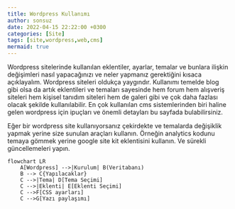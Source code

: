 ```yaml
---
title: Wordpress Kullanımı
author: sonsuz
date: 2022-04-15 22:22:00 +0300
categories: [Site]
tags: [site,wordpress,web,cms]
mermaid: true
---
```


Wordpress sitelerinde kullanılan eklentiler, ayarlar, temalar ve bunlara ilişkin değişimleri nasıl yapacağınızı ve neler yapmanız gerektiğini kısaca açıklayalım. Wordpress siteleri oldukça yaygındır. Kullanımı temelde blog gibi olsa da artık eklentileri ve temaları sayesinde hem forum hem alışveriş siteleri hem kişisel tanıdım siteleri hem de galeri gibi ve çok daha fazlası olacak şekilde kullanılabilir. En çok kullanılan cms sistemlerinden biri haline gelen wordpress için ipuçları ve önemli detayları bu sayfada bulabilirsiniz.

Eğer bir wordpress site kullanıyorsanız çekirdekte ve temalarda değişiklik yapmak yerine size sunulan araçları kullanın. Örneğin analytics kodunu temaya gömmek yerine google site kit eklentisini kullanın. Ve sürekli güncellemeleri yapın. 

```mermaid
flowchart LR
    A[Wordpress] -->|Kurulum| B(Veritabanı)
    B --> C{Yapılacaklar}
    C -->|Tema| D[Tema Seçimi]
    C -->|Eklenti| E[Eklenti Seçimi]
    C -->F[CSS ayarları]
    C -->G[Yazı paylaşımı]
```

